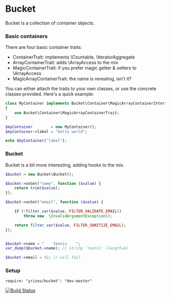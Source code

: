 Bucket
======

Bucket is a collection of container objects.

### Basic containers

There are four basic container traits: 

- ContainerTrait: implements \Countable, \IteratorAggregate
- ArrayContainerTrait: adds \ArrayAccess to the mix
- MagicContainerTrait: if you prefer magic getter & setters to \ArrayAccess
- MagicArrayContainerTrait: the name is revealing, isn't it?

You can either attach the traits to your own classes, or use the concrete classes provided. Here's a quick example: 

```php
class MyContainer implements Bucket\Container\MagicArrayContainerInterface
{
    use Bucket\Container\MagicArrayContainerTrait;
}

$myContainer        = new MyContainer();
$myContainer->label = "hello world";

echo $myContainer["label"];
```

### Bucket

Bucket is a bit more interesting, adding hooks to the mix.

```php
$bucket = new Bucket\Bucket();

$bucket->onGet("name", function ($value) {
    return trim($value);
});

$bucket->onSet("email", function ($value) {

    if (!filter_var($value, FILTER_VALIDATE_EMAIL))
        throw new  \InvalidArgumentException();

    return filter_var($value, FILTER_SANITIZE_EMAIL);
});


$bucket->name = "    Yannis    ";
var_dump($bucket->name); // string 'Yannis' (length=6)

$bucket->email = 42; // will fail
```

### Setup

    require: "yrizos/bucket": "dev-master"

[![Build Status](https://travis-ci.org/yrizos/bucket.png?branch=master)](https://travis-ci.org/yrizos/bucket)